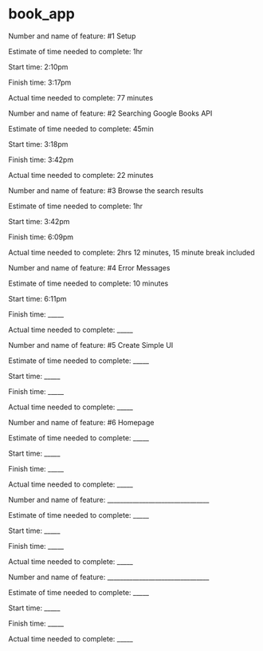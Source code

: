 # book_app

Number and name of feature: #1 Setup 

Estimate of time needed to complete: 1hr

Start time: 2:10pm

Finish time: 3:17pm

Actual time needed to complete: 77 minutes


Number and name of feature: #2 Searching Google Books API

Estimate of time needed to complete: 45min

Start time: 3:18pm

Finish time: 3:42pm

Actual time needed to complete: 22 minutes


Number and name of feature: #3 Browse the search results

Estimate of time needed to complete: 1hr

Start time: 3:42pm

Finish time: 6:09pm

Actual time needed to complete: 2hrs 12 minutes, 15 minute break included


Number and name of feature: #4 Error Messages 

Estimate of time needed to complete: 10 minutes

Start time: 6:11pm

Finish time: _____

Actual time needed to complete: _____


Number and name of feature: #5 Create Simple UI

Estimate of time needed to complete: _____

Start time: _____

Finish time: _____

Actual time needed to complete: _____


Number and name of feature: #6 Homepage

Estimate of time needed to complete: _____

Start time: _____

Finish time: _____

Actual time needed to complete: _____


Number and name of feature: ________________________________

Estimate of time needed to complete: _____

Start time: _____

Finish time: _____

Actual time needed to complete: _____

Number and name of feature: ________________________________

Estimate of time needed to complete: _____

Start time: _____

Finish time: _____

Actual time needed to complete: _____